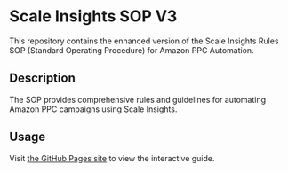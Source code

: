 # Scale Insights SOP V3

This repository contains the enhanced version of the Scale Insights Rules SOP (Standard Operating Procedure) for Amazon PPC Automation.

## Description

The SOP provides comprehensive rules and guidelines for automating Amazon PPC campaigns using Scale Insights.

## Usage

Visit [the GitHub Pages site](https://muhmmadasadullah.github.io/Scale-Insights-rules-SOP-v3/) to view the interactive guide.
